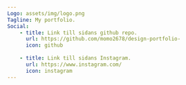 ```yaml
---
Logo: assets/img/logo.png
Tagline: My portfolio.
Social:
    - title: Link till sidans github repo.
      url: https://github.com/momo2678/design-portfolio-
      icon: github
    
    - title: Link till sidans Instagram.
      url: https://www.instagram.com/
      icon: instagram
---
```

